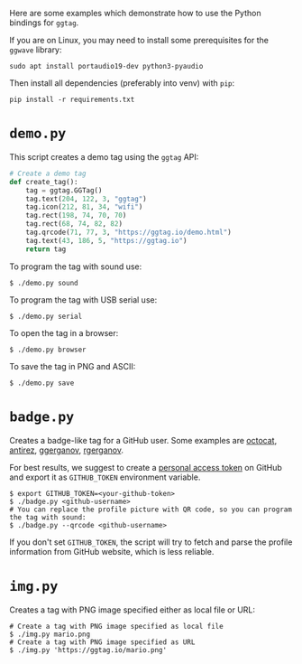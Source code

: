 Here are some examples which demonstrate how to use the Python bindings for `ggtag`.

If you are on Linux, you may need to install some prerequisites for the `ggwave` library:

```
sudo apt install portaudio19-dev python3-pyaudio
```

Then install all dependencies (preferably into venv) with `pip`:

```
pip install -r requirements.txt
```

# `demo.py`
This script creates a demo tag using the `ggtag` API:
```python
# Create a demo tag
def create_tag():
    tag = ggtag.GGTag()
    tag.text(204, 122, 3, "ggtag")
    tag.icon(212, 81, 34, "wifi")
    tag.rect(198, 74, 70, 70)
    tag.rect(68, 74, 82, 82)
    tag.qrcode(71, 77, 3, "https://ggtag.io/demo.html")
    tag.text(43, 186, 5, "https://ggtag.io")
    return tag
```
To program the tag with sound use:
```
$ ./demo.py sound
```
To program the tag with USB serial use:
```
$ ./demo.py serial
```
To open the tag in a browser:
```
$ ./demo.py browser
```
To save the tag in PNG and ASCII:
```
$ ./demo.py save
```
# `badge.py`
Creates a badge-like tag for a GitHub user. Some examples are [octocat](https://ggtag.io/?i=%5Cr10%2C25%2C110%2C110%5CI15%2C30%2C100%2C100%2C1%2Chttps%3A%2F%2Favatars.githubusercontent.com%2Fu%2F583231%3Fv%3D4%5Ct140%2C50%2C5%2CThe%20Octocat%5Ct140%2C80%2C2%2Cgithub.com%2Foctocat%5Ca13%2C156%2C16%2Cmap-marker-alt%5Ct33%2C158%2C2%2CSan%20Francisco%5Ca13%2C183%2C16%2Cbuilding%5Ct33%2C185%2C2%2C%40github%5Ca180%2C154%2C16%2Clink%5Ct202%2C158%2C2%2Chttps%3A%2F%2Fgithub.blog%5Ca180%2C185%2C16%2Cenvelope%5Ct202%2C185%2C2%2Coctocat%40github.com), [antirez](https://ggtag.io/?i=%5Cr10%2C25%2C110%2C110%5CI15%2C30%2C100%2C100%2C1%2Chttps%3A%2F%2Favatars.githubusercontent.com%2Fu%2F65632%3Fv%3D4%5Ct140%2C40%2C5%2CSalvatore%5Ct140%2C70%2C5%2CSanfilippo%5Ct140%2C110%2C2%2Cgithub.com%2Fantirez%5Ca13%2C156%2C16%2Cmap-marker-alt%5Ct33%2C158%2C2%2CCatania%2CSicily%2CItaly%5Ca13%2C183%2C16%2Cbuilding%5Ct33%2C185%2C2%2CRedis%20Labs%5Ca180%2C154%2C16%2Clink%5Ct202%2C158%2C2%2Chttp%3A%2F%2Finvece.org%5Ca180%2C185%2C16%2Cenvelope%5Ct202%2C185%2C2%2Cantirez%40gmail.com), [ggerganov](https://ggtag.io/?i=%5Cr10%2C25%2C110%2C110%5CI15%2C30%2C100%2C100%2C1%2Chttps%3A%2F%2Favatars.githubusercontent.com%2Fu%2F1991296%3Fv%3D4%5Ct140%2C40%2C5%2CGeorgi%5Ct140%2C70%2C5%2CGerganov%5Ct140%2C110%2C2%2Cgithub.com%2Fggerganov%5Ca13%2C156%2C16%2Cmap-marker-alt%5Ct33%2C158%2C2%2CSofia%2C%20Bulgaria%5Ca13%2C183%2C16%2Cbuilding%5Ct33%2C185%2C2%2C%40viewray-inc%20%5Ca180%2C154%2C16%2Clink%5Ct202%2C158%2C2%2Chttps%3A%2F%2Fggerganov.com%5Ca180%2C185%2C16%2Cenvelope%5Ct202%2C185%2C2%2Cggerganov%40gmail.com), [rgerganov](https://ggtag.io/?i=%5Cr10%2C25%2C110%2C110%5CI15%2C30%2C100%2C100%2C1%2Chttps%3A%2F%2Favatars.githubusercontent.com%2Fu%2F271616%3Fv%3D4%5Ct140%2C40%2C5%2CRadoslav%5Ct140%2C70%2C5%2CGerganov%5Ct140%2C110%2C2%2Cgithub.com%2Frgerganov%5Ca13%2C156%2C16%2Cmap-marker-alt%5Ct33%2C158%2C2%2CSofia%2C%20Bulgaria%5Ca13%2C183%2C16%2Cbuilding%5Ct33%2C185%2C2%2C%40vmware%5Ca180%2C154%2C16%2Clink%5Ct202%2C158%2C2%2Chttps%3A%2F%2Fxakcop.com%5Ca180%2C185%2C16%2Cenvelope%5Ct202%2C185%2C2%2Crgerganov%40gmail.com).

For best results, we suggest to create a [personal access token](https://docs.github.com/en/authentication/keeping-your-account-and-data-secure/creating-a-personal-access-token) on GitHub and export it as `GITHUB_TOKEN` environment variable.
```
$ export GITHUB_TOKEN=<your-github-token>
$ ./badge.py <github-username>
# You can replace the profile picture with QR code, so you can program the tag with sound:
$ ./badge.py --qrcode <github-username>
```
If you don't set `GITHUB_TOKEN`, the script will try to fetch and parse the profile information from GitHub website, which is less reliable.

# `img.py`
Creates a tag with PNG image specified either as local file or URL:
```
# Create a tag with PNG image specified as local file
$ ./img.py mario.png
# Create a tag with PNG image specified as URL
$ ./img.py 'https://ggtag.io/mario.png'
```
